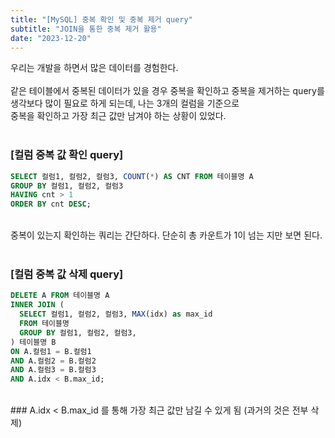 ```yaml
---
title: "[MySQL] 중복 확인 및 중복 제거 query"
subtitle: "JOIN을 통한 중복 제거 활용"
date: "2023-12-20"
---
```

우리는 개발을 하면서 많은 데이터를 경험한다.<br><br>
같은 테이블에서 중복된 데이터가 있을 경우 중복을 확인하고 중복을 제거하는 query를 생각보다 많이 필요로 하게 되는데, 나는 3개의 컬럼을 기준으로<br> 중복을 확인하고 가장 최근 값만 남겨야 하는 상황이 있었다.<br><br>

### [컬럼 중복 값 확인 query]

```sql
SELECT 컬럼1, 컬럼2, 컬럼3, COUNT(*) AS CNT FROM 테이블명 A
GROUP BY 컬럼1, 컬럼2, 컬럼3
HAVING cnt > 1
ORDER BY cnt DESC;
```
<br/>
중복이 있는지 확인하는 쿼리는 간단하다. 단순히 총 카운트가 1이 넘는 지만 보면 된다.<br><br>

### [컬럼 중복 값 삭제 query]

```sql
DELETE A FROM 테이블명 A
INNER JOIN (
  SELECT 컬럼1, 컬럼2, 컬럼3, MAX(idx) as max_id
  FROM 테이블명
  GROUP BY 컬럼1, 컬럼2, 컬럼3,
) 테이블명 B
ON A.컬럼1 = B.컬럼1
AND A.컬럼2 = B.컬럼2
AND A.컬럼3 = B.컬럼3
AND A.idx < B.max_id;
```
<br>
### A.idx < B.max_id 를 통해 가장 최근 값만 남길 수 있게 됨 (과거의 것은 전부 삭제)